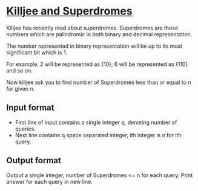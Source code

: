 # [Killjee and Superdromes][link]

Killjee has recently read about superdromes. Superdromes are those numbers which are palindromic in both binary and decimal representation.

The number represented in binary representation will be up to its most significant bit which is 1.

For example, 2 will be represented as {10}, 6 will be represented as {110} and so on.

Now killjee ask you to find number of Superdromes less than or equal to n for given n.

## Input format

- First line of input contains a single integer q, denoting number of queries.
- Next line contains q space separated integer, ith integer is n for ith query.

## Output format

Output a single integer, number of Superdromes <= n for each query. Print answer for each query in new line.

[link]: https://www.hackerearth.com/practice/basic-programming/implementation/basics-of-implementation/practice-problems/algorithm/killjee-and-superdromes-1f1d31c3/

